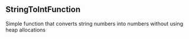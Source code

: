 ## StringToIntFunction

Simple function that converts string numbers into numbers without using heap allocations
